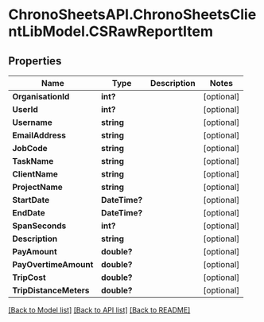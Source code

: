 # ChronoSheetsAPI.ChronoSheetsClientLibModel.CSRawReportItem
## Properties

Name | Type | Description | Notes
------------ | ------------- | ------------- | -------------
**OrganisationId** | **int?** |  | [optional] 
**UserId** | **int?** |  | [optional] 
**Username** | **string** |  | [optional] 
**EmailAddress** | **string** |  | [optional] 
**JobCode** | **string** |  | [optional] 
**TaskName** | **string** |  | [optional] 
**ClientName** | **string** |  | [optional] 
**ProjectName** | **string** |  | [optional] 
**StartDate** | **DateTime?** |  | [optional] 
**EndDate** | **DateTime?** |  | [optional] 
**SpanSeconds** | **int?** |  | [optional] 
**Description** | **string** |  | [optional] 
**PayAmount** | **double?** |  | [optional] 
**PayOvertimeAmount** | **double?** |  | [optional] 
**TripCost** | **double?** |  | [optional] 
**TripDistanceMeters** | **double?** |  | [optional] 

[[Back to Model list]](../README.md#documentation-for-models) [[Back to API list]](../README.md#documentation-for-api-endpoints) [[Back to README]](../README.md)

